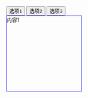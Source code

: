 <!DOCTYPE html>
<html>
<head>
<meta http-equiv="Content-Type" content="text/html; charset=utf-8"/>
    <title></title>
	<meta charset="utf-8" />
    <style>
        div{
            width:200px;
            height:200px;
            border:1px solid blue;
            display:none;
        }
    </style>
    <script>
        window.onload = function () {
            var inputs = document.querySelectorAll("input");
            var divs = document.querySelectorAll("div");
            console.log(inputs);
            console.log(divs);
            var last = inputs[0];
            for (var i = 0; i < inputs.length; i++) {
                inputs[i].index = i;
                inputs[i].onclick = function () {                    
                    last.style.background = '';
                    divs[last.index].style.display = 'none';                    
                    //this.style.background = 'yellow';
                    divs[this.index].style.display = 'block';
                    last = this;
                }
            }
        };
    </script>
</head>
<body>
    <input type="button" id="" value="选项1" />
    <input type="button" id="" value="选项2" />
    <input type="button" id="" value="选项3" />
    <div style="display:block">内容1</div>
    <div>内容2</div>
    <div>内容3</div>
</body>
</html>
